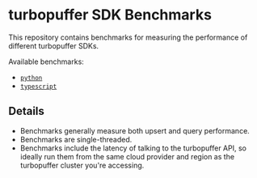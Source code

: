 # turbopuffer SDK Benchmarks

This repository contains benchmarks for measuring the performance
of different turbopuffer SDKs.

Available benchmarks:

  * [`python`](./python)
  * [`typescript`](./typescript)

## Details

* Benchmarks generally measure both upsert and query performance.
* Benchmarks are single-threaded.
* Benchmarks include the latency of talking to the turbopuffer API, so
  ideally run them from the same cloud provider and region as the turbopuffer
  cluster you're accessing.
